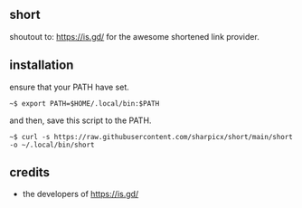 ## short
shoutout to: <https://is.gd/> for the awesome shortened link provider.<br/>

## installation
ensure that your PATH have set.
```shell
~$ export PATH=$HOME/.local/bin:$PATH
```
and then, save this script to the PATH.
```shell
~$ curl -s https://raw.githubusercontent.com/sharpicx/short/main/short -o ~/.local/bin/short
```

## credits
- the developers of <https://is.gd/>
